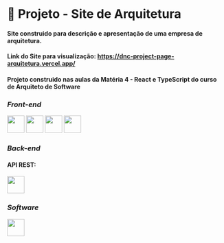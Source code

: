 # 📝 Projeto - Site de Arquitetura

#### Site construido para descrição e apresentação de uma empresa de arquitetura.
#### Link do Site para visualização: https://dnc-project-page-arquitetura.vercel.app/
#### Projeto construido nas aulas da Matéria 4 - React e TypeScript do curso de Arquiteto de Software

### *_Front-end_*
<div>
<img src="https://cdn.jsdelivr.net/gh/devicons/devicon@latest/icons/react/react-original.svg" width="40" height="40"/>
<img src="https://cdn.jsdelivr.net/gh/devicons/devicon@latest/icons/javascript/javascript-original.svg" width="40" height="40"/>
<img src="https://cdn.jsdelivr.net/gh/devicons/devicon@latest/icons/html5/html5-original.svg" width="40" height="40"/>
<img src="https://cdn.jsdelivr.net/gh/devicons/devicon@latest/icons/css3/css3-original.svg" width="40" height="40"/>
</div>

### *_Back-end_*
#### API REST:
<img src="https://cdn.jsdelivr.net/gh/devicons/devicon@latest/icons/javascript/javascript-original.svg" width="40" height="40"/>

### *_Software_*
<img src="https://cdn.jsdelivr.net/gh/devicons/devicon@latest/icons/vscode/vscode-original.svg" width="40" height="40"/>
